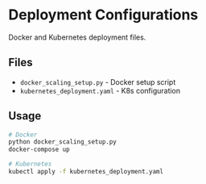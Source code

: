 # Deployment Configurations

Docker and Kubernetes deployment files.

## Files
- `docker_scaling_setup.py` - Docker setup script
- `kubernetes_deployment.yaml` - K8s configuration

## Usage
```bash
# Docker
python docker_scaling_setup.py
docker-compose up

# Kubernetes  
kubectl apply -f kubernetes_deployment.yaml
```
